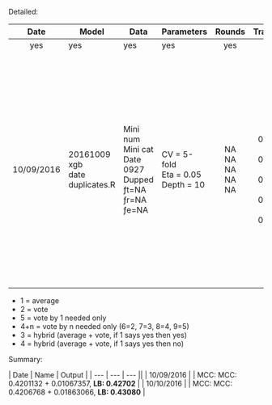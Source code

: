 Detailed:

| Date | Model | Data | Parameters | Rounds | Train(M/SD) | Test(M/SD) | LB |
| :---: | --- | --- | --- | :---: | :---: | :---: | :---: |
| yes | yes | yes | yes | yes | yes | yes | yes |
| 10/09/2016 | 20161009 <br> xgb<br>date<br>duplicates.R | Mini num <br> Mini cat <br> Date 0927 <br> Dupped <br> ƒt=NA <br> ƒr=NA <br> ƒe=NA | CV = 5-fold <br> Eta = 0.05 <br> Depth = 10 | NA <br> NA <br> NA <br> NA <br> NA | AUC <br> f1 0.907041 <br> f2 0.905561 <br> f3 0.919708 <br> f4 0.910635 <br> f5 0.904266 | AUC <br> f1 0.903859 <br> f2 0.905561 <br> f3 0.911474 <br> f4 0.908101 <br> f5 0.903043 <br> <br> MCC <br> f1 0.4359931 <br> f2 0.4176268 <br> f3 0.4076849 <br> f4 0.424236 <br> f5 0.4150251 | 1 0.42702 <br> |



* 1 = average
* 2 = vote
* 5 = vote by 1 needed only
* 4+n = vote by n needed only (6=2, 7=3, 8=4, 9=5)
* 3 = hybrid (average + vote, if 1 says yes then yes)
* 4 = hybrid (average + vote, if 1 says yes then no)

Summary:

| Date | Name | Output |
| --- | --- | --- ||
| 10/09/2016 | | MCC: MCC: 0.4201132 + 0.01067357, **LB: 0.42702** |
| 10/10/2016 | | MCC: MCC: 0.4206768 + 0.01863066, **LB: 0.43080** |
